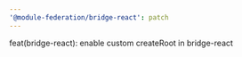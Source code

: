 ```yaml
---
'@module-federation/bridge-react': patch
---
```


feat(bridge-react): enable custom createRoot in bridge-react
